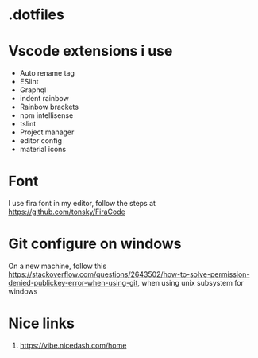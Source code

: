 # .dotfiles

# Vscode extensions i use

* Auto rename tag
* ESlint
* Graphql
* indent rainbow
* Rainbow brackets
* npm intellisense
* tslint
* Project manager
* editor config
* material icons

# Font
I use fira font in my editor, follow the steps at https://github.com/tonsky/FiraCode

# Git configure on windows

On a new machine, follow this https://stackoverflow.com/questions/2643502/how-to-solve-permission-denied-publickey-error-when-using-git, when using unix subsystem for windows


# Nice links

1. https://vibe.nicedash.com/home
